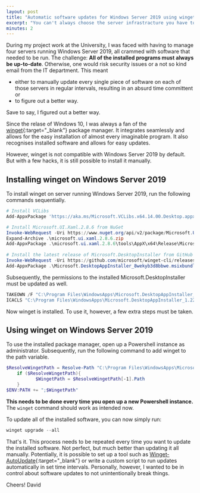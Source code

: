 ```yaml
---
layout: post
title: "Automatic software updates for Windows Server 2019 using winget"
excerpt: "You can't always choose the server infrastracture you have to manage. But you can at least try to make the best out of it. A guide on how to install and use winget on Windows Server 2019."
minutes: 2
---
```


During my project work at the University, I was faced with having to manage four servers running Windows Server 2019, all crammed with software that needed to be run. The challenge: **All of the installed programs must always be up-to-date**. Otherwise, one would risk security issues or a not so kind email from the IT department. This meant
- either to manually update every single piece of software on each of those servers in regular intervals, resulting in an absurd time committent or
- to figure out a better way.

Save to say, I figured out a better way. 

Since the relase of Windows 10, I was always a fan of the [winget](https://github.com/microsoft/winget-cli){:target="_blank"} package manager. It integrates seamlessly and allows for the easy installation of almost every imaginable program. It also recognises installed software and allows for easy updates. 

However, winget is not compatible with Windows Server 2019 by default. But with a few hacks, it is still possible to install it manually.

## Installing winget on Windows Server 2019
To install winget on server running Windows Server 2019, run the following commands sequentially.

```powershell
# Install VCLibs 
Add-AppxPackage 'https://aka.ms/Microsoft.VCLibs.x64.14.00.Desktop.appx'

# Install Microsoft.UI.Xaml.2.8.6 from NuGet 
Invoke-WebRequest -Uri https://www.nuget.org/api/v2/package/Microsoft.UI.Xaml/2.8.6 -OutFile .\microsoft.ui.xaml.2.8.6.zip 
Expand-Archive .\microsoft.ui.xaml.2.8.6.zip 
Add-AppxPackage .\microsoft.ui.xaml.2.8.6\tools\AppX\x64\Release\Microsoft.UI.Xaml.2.8.appx 
 
# Install the latest release of Microsoft.DesktopInstaller from GitHub 
Invoke-WebRequest -Uri https://github.com/microsoft/winget-cli/releases/latest/download/Microsoft.DesktopAppInstaller_8wekyb3d8bbwe.msixbundle -OutFile .\Microsoft.DesktopAppInstaller_8wekyb3d8bbwe.msixbundle 
Add-AppxPackage .\Microsoft.DesktopAppInstaller_8wekyb3d8bbwe.msixbundle 
```

Subsequently, the permissions to the installed Microsoft.DesktopInstaller must be updated as well.

```powershell
TAKEOWN /F "C:\Program Files\WindowsApps\Microsoft.DesktopAppInstaller_1.22.11261.0_x64__8wekyb3d8bbwe" /R /A /D Y 
ICACLS "C:\Program Files\WindowsApps\Microsoft.DesktopAppInstaller_1.22.11261.0_x64__8wekyb3d8bbwe" /grant Administrators:F /T 
```

Now winget is installed. To use it, however, a few extra steps must be taken.

## Using winget on Windows Server 2019
To use the installed package manager, open up a Powershell instance as administrator. Subsequently, run the following command to add winget to the path variable.

```powershell
$ResolveWingetPath = Resolve-Path "C:\Program Files\WindowsApps\Microsoft.DesktopAppInstaller_*_x64__8wekyb3d8bbwe" 
    if ($ResolveWingetPath){ 
           $WingetPath = $ResolveWingetPath[-1].Path 
    } 
$ENV:PATH += ";$WingetPath" 
```

**This needs to be done every time you open up a new Powershell instance.** The `winget` command should work as intended now.

To update all of the installed software, you can now simply run:
```powershell
winget upgrade --all 
```

That's it. This process needs to be repeated every time you want to update the installed software. Not perfect, but much better than updating it all manually. Potentially, it is possible to set up a tool such as [Winget-AutoUpdate](https://github.com/Romanitho/Winget-AutoUpdate){:target="_blank"} or write a custom script to run updates automatically in set time intervals. Personally, however, I wanted to be in control about software updates to not unintentionally break things.

Cheers!
David